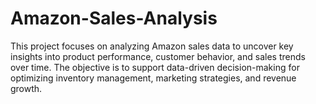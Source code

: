 # Amazon-Sales-Analysis
This project focuses on analyzing Amazon sales data to uncover key insights into product performance, customer behavior, and sales trends over time. The objective is to support data-driven decision-making for optimizing inventory management, marketing strategies, and revenue growth.
